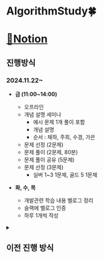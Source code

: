 # AlgorithmStudy🍀
# [📜Notion](https://broadleaf-emu-7be.notion.site/AlgorithmStudy-11034c547b0a80a3af66c23d6b411dab?pvs=4)

## **진행방식**

### **2024.11.22~**
- **금 (11:00~14:00)**
  - 오프라인
  - 개념 설명 세미나
    - 예시 문제 1개 풀이 포함
    - 개념 설명
    - 순서 : 채하, 주희, 수경, 가은
  - 문제 선정 (2문제)
  - 문제 풀이 (2문제, 80분)
  - 문제 풀이 공유 (5문제)
  - 문제 선정 (3문제)
    - 실버 1~3 1문제, 골드 5 1문제

- **화, 수, 목**
  - 개발관련 학습 내용 벨로그 정리
  - 슬랙에 벨로그 인증
  - 하루 1개씩 작성

<details>
<summary><h2>이전 진행 방식</h2></summary>
  
### **~2024.09.09**
- **월**
  - 오프라인
  - 코드 설명 (주석 및 문서화)
  - 코드 리뷰
  - 코드 개선
- **수**
  - 온라인
  - 개념 설명 (예시 문제 1개 필수, ppt 준비)
  - 문제 선정 (2~3문제)
  - 문제 분석

### **2024.09.10~2024.10.03**
- **월**
  - 오프라인
  - 코드 설명 (주석 및 문서화)
  - 코드 리뷰
  - 코드 개선
- **금**
  - 온라인
  - 문제 선정 (2~3문제)
  - 문제 분석
- **+@ 월, 화, 수, 목**
  - 유튜브 알고리즘 강의 시청 후 벨로그에 개념 정리하기
  - 슬랙에 벨로그 인증
  - 하루 1개씩 작성

### **2024.10.04~**
- **신규 멤버**: 수경
- **금 (11:30)**
  - 오프라인
  - 지난주 문제 풀이 설명 (주석)
  - 문제 선정 (3~5문제)
  - 문제 분석
  - 수도코드 작성 후 토론
- **+@ 화, 수, 목**
  - 알고리즘 관련 학습 내용 벨로그 정리
  - 슬랙에 벨로그 인증
  - 하루 1개씩 작성

### **2024.10.25~2024.11.01**
- **신규 멤버**: 가은
- **금 (11:30)**
  - 오프라인
  - 지난주 문제 풀이 설명 (주석)
  - 문제 선정 (5문제)
  - 문제 분석
  - 수도코드 작성 후 토론
- **화, 수, 목**
  - 알고리즘 관련 학습 내용 벨로그 정리
  - 슬랙에 벨로그 인증
  - 하루 1개씩 작성
### **2024.11.01~2024.11.22**
- **금 (11:00~14:00)**
  - 오프라인
  - 문제 선정 (2문제)
  - 문제 풀이 (2문제, 80분)
  - 문제 풀이 공유 (5문제)
  - 문제 선정 (3문제)

- **화, 수, 목**
  - 알고리즘 관련 학습 내용 벨로그 정리
  - 슬랙에 벨로그 인증
  - 하루 1개씩 작성

</details>
